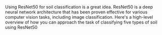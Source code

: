 Using ResNet50 for soil classification is a great idea. ResNet50 is a deep neural network architecture that has been proven effective for various computer vision tasks, including image classification. Here's a high-level overview of how you can approach the task of classifying five types of soil using ResNet50
